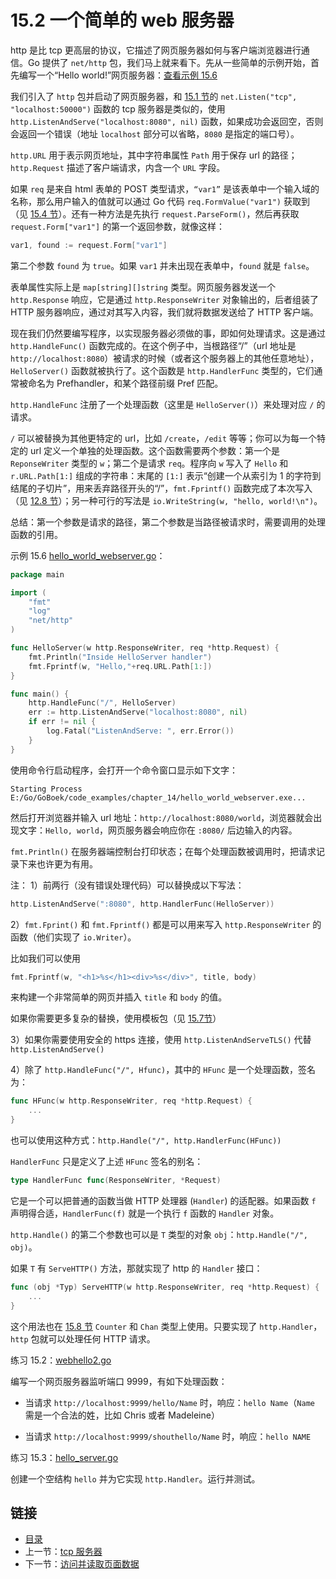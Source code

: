 # 15.2 一个简单的 web 服务器

http 是比 tcp 更高层的协议，它描述了网页服务器如何与客户端浏览器进行通信。Go 提供了 `net/http` 包，我们马上就来看下。先从一些简单的示例开始，首先编写一个“Hello world!”网页服务器：[查看示例 15.6](examples/chapter_15/hello_world_webserver.go)

我们引入了 `http` 包并启动了网页服务器，和 [15.1 节](15.1.md)的 `net.Listen("tcp", "localhost:50000")` 函数的 tcp 服务器是类似的，使用 `http.ListenAndServe("localhost:8080", nil)` 函数，如果成功会返回空，否则会返回一个错误（地址 `localhost` 部分可以省略，`8080` 是指定的端口号）。

`http.URL` 用于表示网页地址，其中字符串属性 `Path` 用于保存 url 的路径；`http.Request` 描述了客户端请求，内含一个 `URL` 字段。

如果 `req` 是来自 html 表单的 POST 类型请求，`“var1”` 是该表单中一个输入域的名称，那么用户输入的值就可以通过 Go 代码 `req.FormValue("var1")` 获取到（见 [15.4 节](15.4.md)）。还有一种方法是先执行 `request.ParseForm()`，然后再获取 `request.Form["var1"]` 的第一个返回参数，就像这样：
```go
var1, found := request.Form["var1"]
```
第二个参数 `found` 为 `true`。如果 `var1` 并未出现在表单中，`found` 就是 `false`。

表单属性实际上是 `map[string][]string` 类型。网页服务器发送一个 `http.Response` 响应，它是通过 `http.ResponseWriter` 对象输出的，后者组装了 HTTP 服务器响应，通过对其写入内容，我们就将数据发送给了 HTTP 客户端。

现在我们仍然要编写程序，以实现服务器必须做的事，即如何处理请求。这是通过 `http.HandleFunc()` 函数完成的。在这个例子中，当根路径“/”（url 地址是 `http://localhost:8080`）被请求的时候（或者这个服务器上的其他任意地址），`HelloServer()` 函数就被执行了。这个函数是 `http.HandlerFunc` 类型的，它们通常被命名为 Prefhandler，和某个路径前缀 Pref 匹配。

`http.HandleFunc` 注册了一个处理函数（这里是 `HelloServer()`）来处理对应 `/` 的请求。

`/` 可以被替换为其他更特定的 url，比如 `/create`，`/edit` 等等；你可以为每一个特定的 url 定义一个单独的处理函数。这个函数需要两个参数：第一个是 `ReponseWriter` 类型的 `w`；第二个是请求 `req`。程序向 `w` 写入了 `Hello` 和 `r.URL.Path[1:]` 组成的字符串：末尾的 `[1:]` 表示“创建一个从索引为 1 的字符到结尾的子切片”，用来丢弃路径开头的“/”，`fmt.Fprintf()` 函数完成了本次写入（见 [12.8 节](12.8.md)）；另一种可行的写法是 `io.WriteString(w, "hello, world!\n")`。

总结：第一个参数是请求的路径，第二个参数是当路径被请求时，需要调用的处理函数的引用。

示例 15.6 [hello_world_webserver.go](examples/chapter_15/hello_world_webserver.go)：

```go
package main

import (
	"fmt"
	"log"
	"net/http"
)

func HelloServer(w http.ResponseWriter, req *http.Request) {
	fmt.Println("Inside HelloServer handler")
	fmt.Fprintf(w, "Hello,"+req.URL.Path[1:])
}

func main() {
	http.HandleFunc("/", HelloServer)
	err := http.ListenAndServe("localhost:8080", nil)
	if err != nil {
		log.Fatal("ListenAndServe: ", err.Error())
	}
}
```
使用命令行启动程序，会打开一个命令窗口显示如下文字：
```
Starting Process E:/Go/GoBoek/code_examples/chapter_14/hello_world_webserver.exe...
```

然后打开浏览器并输入 url 地址：`http://localhost:8080/world`，浏览器就会出现文字：`Hello, world`，网页服务器会响应你在 `:8080/` 后边输入的内容。

`fmt.Println()` 在服务器端控制台打印状态；在每个处理函数被调用时，把请求记录下来也许更为有用。

注：
1）前两行（没有错误处理代码）可以替换成以下写法：
```go
http.ListenAndServe(":8080", http.HandlerFunc(HelloServer))
```

2）`fmt.Fprint()` 和 `fmt.Fprintf()` 都是可以用来写入 `http.ResponseWriter` 的函数（他们实现了 `io.Writer`）。

比如我们可以使用

```go
fmt.Fprintf(w, "<h1>%s</h1><div>%s</div>", title, body)
```
来构建一个非常简单的网页并插入 `title` 和 `body` 的值。

如果你需要更多复杂的替换，使用模板包（见 [15.7节](15.7.md)）

3）如果你需要使用安全的 https 连接，使用 `http.ListenAndServeTLS()` 代替 `http.ListenAndServe()`

4）除了 `http.HandleFunc("/", Hfunc)`，其中的 `HFunc` 是一个处理函数，签名为：

```go
func HFunc(w http.ResponseWriter, req *http.Request) {
	...
}
```
也可以使用这种方式：`http.Handle("/", http.HandlerFunc(HFunc))`

`HandlerFunc` 只是定义了上述 `HFunc` 签名的别名：

```go
type HandlerFunc func(ResponseWriter, *Request)
```

它是一个可以把普通的函数当做 HTTP 处理器 (`Handler`) 的适配器。如果函数 `f` 声明得合适，`HandlerFunc(f)` 就是一个执行 `f` 函数的 `Handler` 对象。

`http.Handle()` 的第二个参数也可以是 `T` 类型的对象 `obj`：`http.Handle("/", obj)`。

如果 `T` 有 `ServeHTTP()` 方法，那就实现了 http 的 `Handler` 接口：
```go
func (obj *Typ) ServeHTTP(w http.ResponseWriter, req *http.Request) {
	...
}
```

这个用法也在 [15.8 节](15.8.md) `Counter` 和 `Chan` 类型上使用。只要实现了 `http.Handler`，`http` 包就可以处理任何 HTTP 请求。

练习 15.2：[webhello2.go](exercises/chapter_15/webhello2.go)

编写一个网页服务器监听端口 9999，有如下处理函数：

*	当请求 `http://localhost:9999/hello/Name` 时，响应：`hello Name`（`Name` 需是一个合法的姓，比如 Chris 或者 Madeleine）

*	当请求 `http://localhost:9999/shouthello/Name` 时，响应：`hello NAME`

练习 15.3：[hello_server.go](exercises/chapter_15/hello_server.go)

创建一个空结构 `hello` 并为它实现 `http.Handler`。运行并测试。

## 链接

- [目录](directory.md)
- 上一节：[tcp 服务器](15.1.md)
- 下一节：[访问并读取页面数据](15.3.md)
